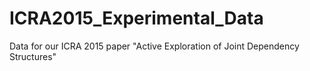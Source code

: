 # ICRA2015_Experimental_Data
Data for our ICRA 2015 paper "Active Exploration of Joint Dependency Structures"
